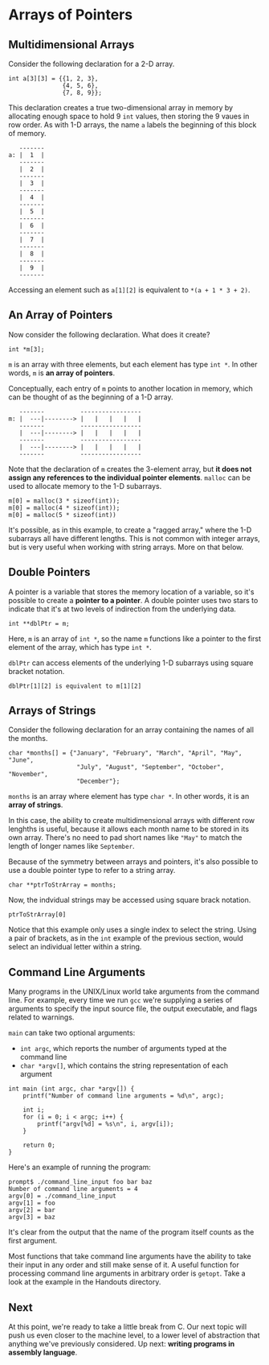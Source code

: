 # Arrays of Pointers

## Multidimensional Arrays

Consider the following declaration for a 2-D array.

```
int a[3][3] = {{1, 2, 3},
               {4, 5, 6},
               {7, 8, 9}};
```

This declaration creates a true two-dimensional array in memory by allocating enough space to hold 9 `int` values, then storing the 9 vaues in row order. As with 1-D arrays, the name `a` labels the beginning of this block of memory.

```
   -------
a: |  1  |
   ------- 
   |  2  |
   -------  
   |  3  |
   -------
   |  4  |
   -------
   |  5  |
   ------- 
   |  6  |
   -------  
   |  7  |
   -------
   |  8  |
   -------
   |  9  |
   -------
```

Accessing an element such as `a[1][2]` is equivalent to `*(a + 1 * 3 + 2)`.

## An Array of Pointers

Now consider the following declaration. What does it create?

```
int *m[3];
```

`m` is an array with three elements, but each element has type `int *`. In other words, `m` is **an array of pointers**.

Conceptually, each entry of `m` points to another location in memory, which can be thought of as the beginning of a 1-D array.

```
   -------          -----------------
m: |  ---|--------> |   |   |   |   |
   -------          -----------------
   |  ---|--------> |   |   |   |   |
   -------          -----------------
   |  ---|--------> |   |   |   |   |
   -------          -----------------
```

Note that the declaration of `m` creates the 3-element array, but **it does not assign any references to the individual pointer elements**.  `malloc` can be used to allocate memory to the 1-D subarrays.

```
m[0] = malloc(3 * sizeof(int));
m[0] = malloc(4 * sizeof(int));
m[0] = malloc(5 * sizeof(int))
```

It's possible, as in this example, to create a "ragged array," where the 1-D subarrays all have different lengths. This is not common with integer arrays, but is very useful when working with string arrays. More on that below.

## Double Pointers

A pointer is a variable that stores the memory location of a variable, so it's possible to create a **pointer to a pointer**.  A double pointer uses two stars to indicate that it's at two levels of indirection from the underlying data.

```
int **dblPtr = m;
```

Here, `m` is an array of `int *`, so the name `m` functions like a pointer to the first element of the array, which has type `int *`.

`dblPtr` can access elements of the underlying 1-D subarrays using square bracket notation.

```
dblPtr[1][2] is equivalent to m[1][2]
```

## Arrays of Strings

Consider the following declaration for an array containing the names of all the months.

```
char *months[] = {"January", "February", "March", "April", "May", "June",
                   "July", "August", "September", "October", "November",
                   "December"};
```

`months` is an array where element has type `char *`. In other words, it is an **array of strings**.

In this case, the ability to create multidimensional arrays with different row lenghths is useful, because it allows each month name to be stored in its own array. There's no need to pad short names like `"May"` to match the length of longer names like `September`.

Because of the symmetry between arrays and pointers, it's also possible to use a double pointer type to refer to a string array.

```
char **ptrToStrArray = months;
```

Now, the indvidual strings may be accessed using square brack notation.

```
ptrToStrArray[0]
```

Notice that this example only uses a single index to select the string. Using a pair of brackets, as in the `int` example of the previous section, would select an individual letter within a string.

## Command Line Arguments

Many programs in the UNIX/Linux world take arguments from the command line. For example, every time we run `gcc` we're supplying a series of arguments to specify the input source file, the output executable, and flags related to warnings.

`main` can take two optional arguments:

  - `int argc`, which reports the number of arguments typed at the command line
  - `char *argv[]`, which contains the string representation of each argument

```
int main (int argc, char *argv[]) {
    printf("Number of command line arguments = %d\n", argc);
    
    int i;
    for (i = 0; i < argc; i++) {
        printf("argv[%d] = %s\n", i, argv[i]);
    }
    
    return 0;
}
```

Here's an example of running the program:

```
prompt$ ./command_line_input foo bar baz
Number of command line arguments = 4
argv[0] = ./command_line_input
argv[1] = foo
argv[2] = bar
argv[3] = baz
```

It's clear from the output that the name of the program itself counts as the first argument.

Most functions that take command line arguments have the ability to take their input in any order and still make sense of it. A useful function for processing command line arguments in arbitrary order is `getopt`. Take a look at the example in the Handouts directory.

## Next

At this point, we're ready to take a little break from C. Our next topic will push us even closer to the machine level, to a lower level of abstraction that anything we've previously considered. Up next: **writing programs in assembly language**.
